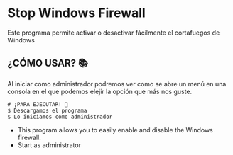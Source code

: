 # Stop Windows Firewall
Este programa permite activar o desactivar fácilmente el cortafuegos de Windows
<br>

## ¿CÓMO USAR? 📚
Al iniciar como administrador podremos ver como se abre un menú en una consola en el que podemos elejir la opción que más nos guste.
<br>

```
# ¡PARA EJECUTAR! 🚀
$ Descargamos el programa
$ Lo iniciamos como administrador
```

- This program allows you to easily enable and disable the Windows firewall.
- Start as administrator
